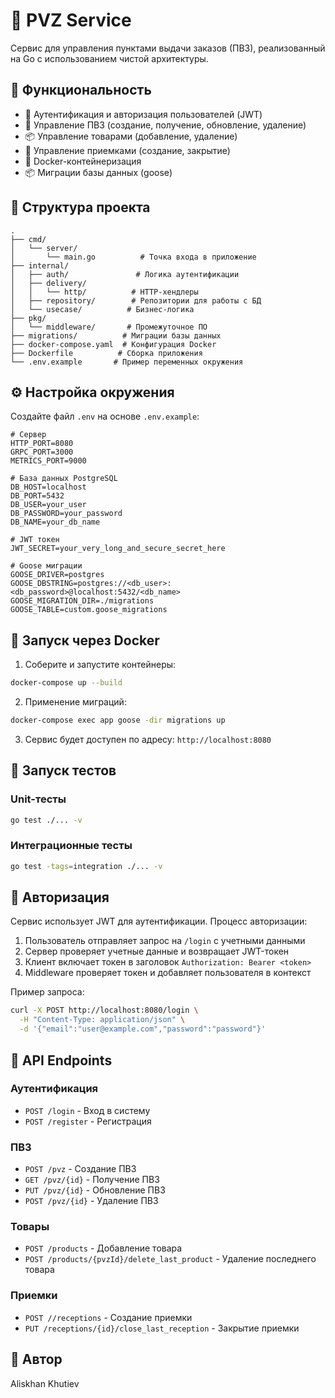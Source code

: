 # 🏪 PVZ Service

Сервис для управления пунктами выдачи заказов (ПВЗ), реализованный на Go с использованием чистой архитектуры.

## 🚀 Функциональность

- 🔐 Аутентификация и авторизация пользователей (JWT)
- 🏪 Управление ПВЗ (создание, получение, обновление, удаление)
- 📦 Управление товарами (добавление, удаление)
- 📝 Управление приемками (создание, закрытие)
- 🐳 Docker-контейнеризация
- 📦 Миграции базы данных (goose)

## 📁 Структура проекта

```
.
├── cmd/
│   └── server/
│       └── main.go          # Точка входа в приложение
├── internal/
│   ├── auth/               # Логика аутентификации
│   ├── delivery/
│   │   └── http/          # HTTP-хендлеры
│   ├── repository/        # Репозитории для работы с БД
│   └── usecase/          # Бизнес-логика
├── pkg/
│   └── middleware/       # Промежуточное ПО
├── migrations/          # Миграции базы данных
├── docker-compose.yaml  # Конфигурация Docker
├── Dockerfile          # Сборка приложения
└── .env.example       # Пример переменных окружения
```

## ⚙️ Настройка окружения

Создайте файл `.env` на основе `.env.example`:

```env
# Сервер
HTTP_PORT=8080
GRPC_PORT=3000
METRICS_PORT=9000

# База данных PostgreSQL
DB_HOST=localhost
DB_PORT=5432
DB_USER=your_user
DB_PASSWORD=your_password
DB_NAME=your_db_name

# JWT токен
JWT_SECRET=your_very_long_and_secure_secret_here

# Goose миграции
GOOSE_DRIVER=postgres
GOOSE_DBSTRING=postgres://<db_user>:<db_password>@localhost:5432/<db_name>
GOOSE_MIGRATION_DIR=./migrations
GOOSE_TABLE=custom.goose_migrations
```

## 🐳 Запуск через Docker

1. Соберите и запустите контейнеры:

```bash
docker-compose up --build
```

2. Применение миграций:

```bash
docker-compose exec app goose -dir migrations up
```

3. Сервис будет доступен по адресу: `http://localhost:8080`

## 🧪 Запуск тестов

### Unit-тесты

```bash
go test ./... -v
```

### Интеграционные тесты

```bash
go test -tags=integration ./... -v
```

## 🔐 Авторизация

Сервис использует JWT для аутентификации. Процесс авторизации:

1. Пользователь отправляет запрос на `/login` с учетными данными
2. Сервер проверяет учетные данные и возвращает JWT-токен
3. Клиент включает токен в заголовок `Authorization: Bearer <token>`
4. Middleware проверяет токен и добавляет пользователя в контекст

Пример запроса:

```bash
curl -X POST http://localhost:8080/login \
  -H "Content-Type: application/json" \
  -d '{"email":"user@example.com","password":"password"}'
```

## 📝 API Endpoints

### Аутентификация
- `POST /login` - Вход в систему
- `POST /register` - Регистрация

### ПВЗ
- `POST /pvz` - Создание ПВЗ
- `GET /pvz/{id}` - Получение ПВЗ
- `PUT /pvz/{id}` - Обновление ПВЗ
- `POST /pvz/{id}` - Удаление ПВЗ

### Товары
- `POST /products` - Добавление товара
- `POST /products/{pvzId}/delete_last_product` - Удаление последнего товара

### Приемки
- `POST //receptions` - Создание приемки
- `PUT /receptions/{id}/close_last_reception` - Закрытие приемки

## 👤 Автор

Aliskhan Khutiev
